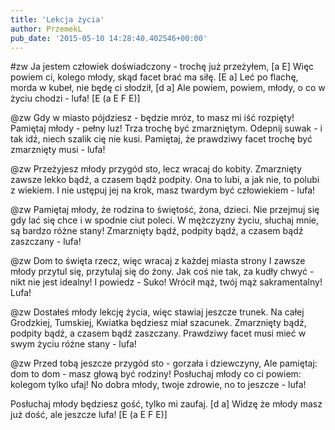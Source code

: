 ```yaml
---
title: 'Lekcja życia'
author: PrzemekL
pub_date: '2015-05-10 14:28:40.402546+00:00'
---
```


#zw
Ja jestem człowiek doświadczony - trochę już przeżyłem, [a E]
Więc powiem ci, kolego młody, skąd facet brać ma siłę. [E a]
Leć po flachę, morda w kubeł, nie będę ci słodził, [d a]
Ale powiem, powiem, młody, o co w życiu chodzi - lufa! [E  (a E F E)]

@zw
Gdy w miasto pójdziesz - będzie mróz, to masz mi iść rozpięty!
Pamiętaj młody - pełny luz! Trza trochę być zmarzniętym.
Odepnij suwak - i tak idź, niech szalik cię nie kusi.
Pamiętaj, że prawdziwy facet trochę być zmarznięty musi - lufa!

@zw
Przeżyjesz młody przygód sto, lecz wracaj do kobity.
Zmarznięty zawsze lekko bądź, a czasem bądź podpity.
Ona to lubi, a jak nie, to polubi z wiekiem.
I nie ustępuj jej na krok, masz twardym być człowiekiem - lufa!

@zw
Pamiętaj młody, że rodzina to świętość, żona, dzieci.
Nie przejmuj się gdy lać się chce i w spodnie ciut poleci.
W mężczyzny życiu, słuchaj mnie, są bardzo różne stany!
Zmarznięty bądź, podpity bądź, a czasem bądź zaszczany - lufa!

@zw
Dom to święta rzecz, więc wracaj z każdej miasta strony
I zawsze młody przytul się, przytulaj się do żony.
Jak coś nie tak, za kudły chwyć - nikt nie jest idealny!
I powiedz - Suko! Wrócił mąż, twój mąż sakramentalny! Lufa!

@zw
Dostałeś młody lekcję życia, więc stawiaj jeszcze trunek.
Na całej Grodzkiej, Tumskiej, Kwiatka będziesz miał szacunek.
Zmarznięty bądź, podpity bądź, a czasem bądź zaszczany.
Prawdziwy facet musi mieć w swym życiu różne stany - lufa!

@zw
Przed tobą jeszcze przygód sto - gorzała i dziewczyny,
Ale pamiętaj: dom to dom - masz głową być rodziny!
Posłuchaj młody co ci powiem: kolegom tylko ufaj!
No dobra młody, twoje zdrowie, no to jeszcze - lufa!

Posłuchaj młody będziesz gość, tylko mi zaufaj. [d a]
Widzę że młody masz już dość, ale jeszcze lufa! [E (a E F E)]